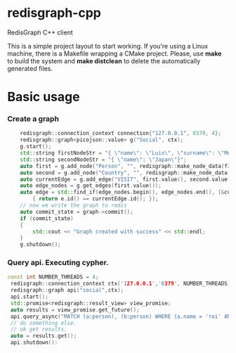 # redisgraph-cpp
RedisGraph C++ client

This is a simple project layout to start working.
If you're using a Linux machine, there is a Makefile wrapping a CMake project.
Please, use __make__ to build the system and __make distclean__ to delete the automatically generated files.
# Basic usage
### Create a graph
```c++
    redisgraph::connection_context connection{"127.0.0.1", 6379, 4};
    redisgraph::graph<picojson::value> g("Social", ctx);
    g.start();
    std::string firstNodeStr = "{ \"name\": \"Luis\", \"surname\": \"Moreno\",\"age\": 33 }";
    std::string secondNodeStr = "{ \"name\": \"Japan\"}";
    auto first = g.add_node("Person", "", redisgraph::make_node_data(firstNodeStr).value());
    auto second = g.add_node("Country", "", redisgraph::make_node_data(secondNodeStr).value());
    auto currentEdge = g.add_edge("VISIT", first.value(), second.value(), "{\"purpose\": \"pleasure\"}").value();
    auto edge_nodes = g.get_edges(first.value());
    auto edge = std::find_if(edge_nodes.begin(), edge_nodes.end(), [&currentEdge](const redisgraph::edge<picojson::value>& e)
        { return e.id() == currentEdge.id(); });
    // now we write the graph to redis
    auto commit_state = graph->commit();
    if (commit_state) 
    {
        std::cout << "Graph created with success" << std::endl;
    }
    g.shutdown();
```
### Query api. Executing cypher.
```c++
const int NUMBER_THREADS = 4;
 redisgraph::connection_context ctx('127.0.0.1','6379', NUMBER_THREADS);
 redisgraph::graph api("social",ctx);
 api.start();
 std::promise<redisgraph::result_view> view_promise;
 auto results = view_promise.get_future();
 api.query_async("MATCH (a:person), (b:person) WHERE (a.name = 'roi' AND b CREATE (a)-[:knows]->(b)", std::move(view_promise));
 // do something else.
 // ok get results.
 auto = results.get();
 api.shutdown():
```

